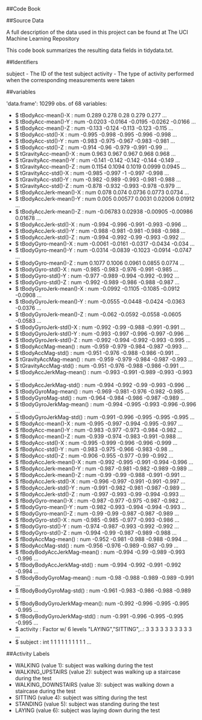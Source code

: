 ##Code Book

##Source Data

A full description of the data used in this project can be found at The UCI Machine Learning Repository

This code book summarizes the resulting data fields in tidydata.txt.

##Identifiers

subject - The ID of the test subject
activity - The type of activity performed when the corresponding measurements were taken


##variables

'data.frame':	10299 obs. of  68 variables:
* $ tBodyAcc-mean()-X          : num  0.289 0.278 0.28 0.279 0.277 ...
* $ tBodyAcc-mean()-Y          : num  -0.0203 -0.0164 -0.0195 -0.0262 -0.0166 ...
* $ tBodyAcc-mean()-Z          : num  -0.133 -0.124 -0.113 -0.123 -0.115 ...
* $ tBodyAcc-std()-X           : num  -0.995 -0.998 -0.995 -0.996 -0.998 ...
* $ tBodyAcc-std()-Y           : num  -0.983 -0.975 -0.967 -0.983 -0.981 ...
* $ tBodyAcc-std()-Z           : num  -0.914 -0.96 -0.979 -0.991 -0.99 ...
* $ tGravityAcc-mean()-X       : num  0.963 0.967 0.967 0.968 0.968 ...
* $ tGravityAcc-mean()-Y       : num  -0.141 -0.142 -0.142 -0.144 -0.149 ...
* $ tGravityAcc-mean()-Z       : num  0.1154 0.1094 0.1019 0.0999 0.0945 ...
* $ tGravityAcc-std()-X        : num  -0.985 -0.997 -1 -0.997 -0.998 ...
* $ tGravityAcc-std()-Y        : num  -0.982 -0.989 -0.993 -0.981 -0.988 ...
* $ tGravityAcc-std()-Z        : num  -0.878 -0.932 -0.993 -0.978 -0.979 ...
* $ tBodyAccJerk-mean()-X      : num  0.078 0.074 0.0736 0.0773 0.0734 ...
* $ tBodyAccJerk-mean()-Y      : num  0.005 0.00577 0.0031 0.02006 0.01912 ...
* $ tBodyAccJerk-mean()-Z      : num  -0.06783 0.02938 -0.00905 -0.00986 0.01678 ...
* $ tBodyAccJerk-std()-X       : num  -0.994 -0.996 -0.991 -0.993 -0.996 ...
* $ tBodyAccJerk-std()-Y       : num  -0.988 -0.981 -0.981 -0.988 -0.988 ...
* $ tBodyAccJerk-std()-Z       : num  -0.994 -0.992 -0.99 -0.993 -0.992 ...
* $ tBodyGyro-mean()-X         : num  -0.0061 -0.0161 -0.0317 -0.0434 -0.034 ...
* $ tBodyGyro-mean()-Y         : num  -0.0314 -0.0839 -0.1023 -0.0914 -0.0747 ...
* $ tBodyGyro-mean()-Z         : num  0.1077 0.1006 0.0961 0.0855 0.0774 ...
* $ tBodyGyro-std()-X          : num  -0.985 -0.983 -0.976 -0.991 -0.985 ...
* $ tBodyGyro-std()-Y          : num  -0.977 -0.989 -0.994 -0.992 -0.992 ...
* $ tBodyGyro-std()-Z          : num  -0.992 -0.989 -0.986 -0.988 -0.987 ...
* $ tBodyGyroJerk-mean()-X     : num  -0.0992 -0.1105 -0.1085 -0.0912 -0.0908 ...
* $ tBodyGyroJerk-mean()-Y     : num  -0.0555 -0.0448 -0.0424 -0.0363 -0.0376 ...
* $ tBodyGyroJerk-mean()-Z     : num  -0.062 -0.0592 -0.0558 -0.0605 -0.0583 ...
* $ tBodyGyroJerk-std()-X      : num  -0.992 -0.99 -0.988 -0.991 -0.991 ...
* $ tBodyGyroJerk-std()-Y      : num  -0.993 -0.997 -0.996 -0.997 -0.996 ...
* $ tBodyGyroJerk-std()-Z      : num  -0.992 -0.994 -0.992 -0.993 -0.995 ...
* $ tBodyAccMag-mean()         : num  -0.959 -0.979 -0.984 -0.987 -0.993 ...
* $ tBodyAccMag-std()          : num  -0.951 -0.976 -0.988 -0.986 -0.991 ...
* $ tGravityAccMag-mean()      : num  -0.959 -0.979 -0.984 -0.987 -0.993 ...
* $ tGravityAccMag-std()       : num  -0.951 -0.976 -0.988 -0.986 -0.991 ...
* $ tBodyAccJerkMag-mean()     : num  -0.993 -0.991 -0.989 -0.993 -0.993 ...
* $ tBodyAccJerkMag-std()      : num  -0.994 -0.992 -0.99 -0.993 -0.996 ...
* $ tBodyGyroMag-mean()        : num  -0.969 -0.981 -0.976 -0.982 -0.985 ...
* $ tBodyGyroMag-std()         : num  -0.964 -0.984 -0.986 -0.987 -0.989 ...
* $ tBodyGyroJerkMag-mean()    : num  -0.994 -0.995 -0.993 -0.996 -0.996 ...
* $ tBodyGyroJerkMag-std()     : num  -0.991 -0.996 -0.995 -0.995 -0.995 ...
* $ fBodyAcc-mean()-X          : num  -0.995 -0.997 -0.994 -0.995 -0.997 ...
* $ fBodyAcc-mean()-Y          : num  -0.983 -0.977 -0.973 -0.984 -0.982 ...
* $ fBodyAcc-mean()-Z          : num  -0.939 -0.974 -0.983 -0.991 -0.988 ...
* $ fBodyAcc-std()-X           : num  -0.995 -0.999 -0.996 -0.996 -0.999 ...
* $ fBodyAcc-std()-Y           : num  -0.983 -0.975 -0.966 -0.983 -0.98 ...
* $ fBodyAcc-std()-Z           : num  -0.906 -0.955 -0.977 -0.99 -0.992 ...
* $ fBodyAccJerk-mean()-X      : num  -0.992 -0.995 -0.991 -0.994 -0.996 ...
* $ fBodyAccJerk-mean()-Y      : num  -0.987 -0.981 -0.982 -0.989 -0.989 ...
* $ fBodyAccJerk-mean()-Z      : num  -0.99 -0.99 -0.988 -0.991 -0.991 ...
* $ fBodyAccJerk-std()-X       : num  -0.996 -0.997 -0.991 -0.991 -0.997 ...
* $ fBodyAccJerk-std()-Y       : num  -0.991 -0.982 -0.981 -0.987 -0.989 ...
* $ fBodyAccJerk-std()-Z       : num  -0.997 -0.993 -0.99 -0.994 -0.993 ...
* $ fBodyGyro-mean()-X         : num  -0.987 -0.977 -0.975 -0.987 -0.982 ...
* $ fBodyGyro-mean()-Y         : num  -0.982 -0.993 -0.994 -0.994 -0.993 ...
* $ fBodyGyro-mean()-Z         : num  -0.99 -0.99 -0.987 -0.987 -0.989 ...
* $ fBodyGyro-std()-X          : num  -0.985 -0.985 -0.977 -0.993 -0.986 ...
* $ fBodyGyro-std()-Y          : num  -0.974 -0.987 -0.993 -0.992 -0.992 ...
* $ fBodyGyro-std()-Z          : num  -0.994 -0.99 -0.987 -0.989 -0.988 ...
* $ fBodyAccMag-mean()         : num  -0.952 -0.981 -0.988 -0.988 -0.994 ...
* $ fBodyAccMag-std()          : num  -0.956 -0.976 -0.989 -0.987 -0.99 ...
* $ fBodyBodyAccJerkMag-mean() : num  -0.994 -0.99 -0.989 -0.993 -0.996 ...
* $ fBodyBodyAccJerkMag-std()  : num  -0.994 -0.992 -0.991 -0.992 -0.994 ...
* $ fBodyBodyGyroMag-mean()    : num  -0.98 -0.988 -0.989 -0.989 -0.991 ...
* $ fBodyBodyGyroMag-std()     : num  -0.961 -0.983 -0.986 -0.988 -0.989 ...
* $ fBodyBodyGyroJerkMag-mean(): num  -0.992 -0.996 -0.995 -0.995 -0.995 ...
* $ fBodyBodyGyroJerkMag-std() : num  -0.991 -0.996 -0.995 -0.995 -0.995 ...
* $ activity                   : Factor w/ 6 levels "LAYING","SITTING",..: 3 3 3 3 3 3 3 3 3 3 ...
* $ subject                    : int  1 1 1 1 1 1 1 1 1 1 ...

##Activity Labels

* WALKING (value 1): subject was walking during the test
* WALKING_UPSTAIRS (value 2): subject was walking up a staircase during the test
* WALKING_DOWNSTAIRS (value 3): subject was walking down a staircase during the test
* SITTING (value 4): subject was sitting during the test
* STANDING (value 5): subject was standing during the test
* LAYING (value 6): subject was laying down during the test